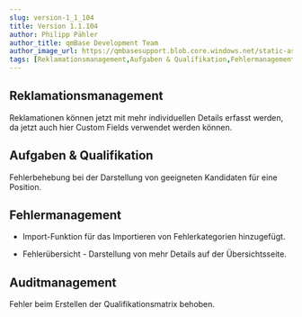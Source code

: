 ```yaml
---
slug: version-1_1_104
title: Version 1.1.104
author: Philipp Pähler
author_title: qmBase Development Team
author_image_url: https://qmbasesupport.blob.core.windows.net/static-assets/img/persons/paehler_round.png
tags: [Reklamationsmanagement,Aufgaben & Qualifikation,Fehlermanagement,Auditmanagement,Changelog]
---
```

## Reklamationsmanagement

Reklamationen können jetzt mit mehr individuellen Details erfasst werden, da jetzt auch hier Custom Fields verwendet werden können.

## Aufgaben & Qualifikation

Fehlerbehebung bei der Darstellung von geeigneten Kandidaten für eine Position.

## Fehlermanagement

*   Import-Funktion für das Importieren von Fehlerkategorien hinzugefügt.

*   Fehlerübersicht - Darstellung von mehr Details auf der Übersichtsseite.

## Auditmanagement

Fehler beim Erstellen der Qualifikationsmatrix behoben.